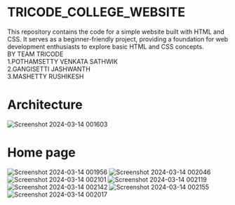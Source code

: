 # TRICODE_COLLEGE_WEBSITE
This repository contains the code for a simple website built with HTML and CSS. It serves as a beginner-friendly project, providing a foundation for web development enthusiasts to explore basic HTML and CSS concepts.<br>
BY TEAM TRICODE<br>
1.POTHAMSETTY VENKATA SATHWIK<br>
2.GANGISETTI JASHWANTH<br>
3.MASHETTY RUSHIKESH<br>

# Architecture
![Screenshot 2024-03-14 001603](https://github.com/Rushikesh505/TRICODE_COLLEGE_WEBSITE/assets/163339393/c3dee3de-3839-4672-b55d-35ff60a0deaa)

# Home page 
![Screenshot 2024-03-14 001956](https://github.com/Rushikesh505/TRICODE_COLLEGE_WEBSITE/assets/163339393/59a077df-48fc-45a9-91a2-2748f45d093b)
![Screenshot 2024-03-14 002046](https://github.com/Rushikesh505/TRICODE_COLLEGE_WEBSITE/assets/163339393/2e2c120b-9bfa-44c0-9872-604ea9a0fd26)
![Screenshot 2024-03-14 002101](https://github.com/Rushikesh505/TRICODE_COLLEGE_WEBSITE/assets/163339393/909d5248-512a-4eaf-acaa-de99b1e8b2a2)
![Screenshot 2024-03-14 002119](https://github.com/Rushikesh505/TRICODE_COLLEGE_WEBSITE/assets/163339393/b668aa35-2cdf-4e78-9bbe-69945ec2ee43)
![Screenshot 2024-03-14 002142](https://github.com/Rushikesh505/TRICODE_COLLEGE_WEBSITE/assets/163339393/69828df3-e7a5-497a-ad85-cb6282de6cbb)
![Screenshot 2024-03-14 002155](https://github.com/Rushikesh505/TRICODE_COLLEGE_WEBSITE/assets/163339393/0bb5bfaa-7d1b-45ae-bbb3-0eb300232dd5)
![Screenshot 2024-03-14 002017](https://github.com/Rushikesh505/TRICODE_COLLEGE_WEBSITE/assets/163339393/8c1cca69-a649-4c8b-9075-03cee2b16ece)
